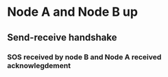 # Node A and Node B up

## Send-receive handshake

### SOS received by node B and Node A received acknowlegdement
